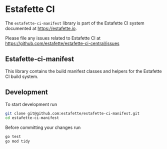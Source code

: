 # Estafette CI

The `estafette-ci-manifest` library is part of the Estafette CI system documented at https://estafette.io.

Please file any issues related to Estafette CI at https://github.com/estafette/estafette-ci-central/issues

## Estafette-ci-manifest

This library contains the build manifest classes and helpers for the Estafette CI build system.

## Development

To start development run

```bash
git clone git@github.com:estafette/estafette-ci-manifest.git
cd estafette-ci-manifest
```

Before committing your changes run

```bash
go test
go mod tidy
```